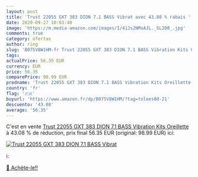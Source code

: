 ```yaml
---
layout: post
title: 'Trust 22055 GXT 383 DION 7.1 BASS Vibrat avec 43.08 % rabais '
date: 2020-09-27 10:03:48
image: 'https://m.media-amazon.com/images/I/41Js2NMxAJL._SL200_.jpg'
comments: true
category: ofertas
author: ring
slug: 'B075V8W1HM-fr Trust 22055 GXT 383 DION 7.1 BASS Vibration Kits Oreillette'
tags: 
actualPrice: 56.35 EUR
currency: EUR
price: 56.35
comparePrice: 98.99 EUR
prodname: 'Trust 22055 GXT 383 DION 7.1 BASS Vibration Kits Oreillette'
country: 'fr'
flag: '🇫🇷'
buyurl: 'https://www.amazon.fr/dp/B075V8W1HM/?tag=tolees0d-21'
descuento: '43.08'
average: '56.35'
---
```


C'est en vente [Trust 22055 GXT 383 DION 7.1 BASS Vibration Kits Oreillette](https://www.amazon.fr/dp/B075V8W1HM/?tag=tolees0d-21)  à  43.08 % de réduction, prix final  56.35 EUR (original: 98.99 EUR) ici:

[![Trust 22055 GXT 383 DION 7.1 BASS Vibrat](https://m.media-amazon.com/images/I/41Js2NMxAJL._SL200_.jpg)](https://www.amazon.fr/dp/B075V8W1HM/?tag=tolees0d-21)

ℹ️:


[🛒 Achète-le!!](https://www.amazon.fr/dp/B075V8W1HM/?tag=tolees0d-21)
